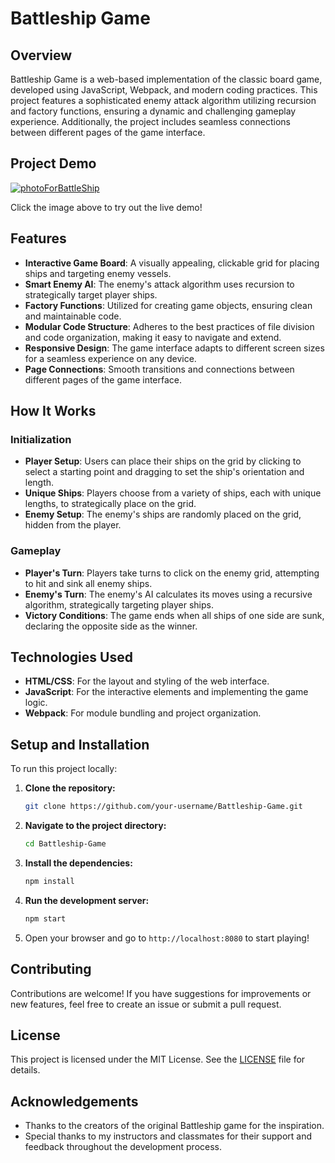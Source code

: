# Battleship Game

## Overview

Battleship Game is a web-based implementation of the classic board game, developed using JavaScript, Webpack, and modern coding practices. This project features a sophisticated enemy attack algorithm utilizing recursion and factory functions, ensuring a dynamic and challenging gameplay experience. Additionally, the project includes seamless connections between different pages of the game interface.

## Project Demo
[![photoForBattleShip](https://github.com/Orbter/Battleship/assets/94376239/29d0f33e-4c3d-4b2d-98e8-e7bcd536bfef)](https://orbter.github.io/Battleship/)

Click the image above to try out the live demo!

## Features

- **Interactive Game Board**: A visually appealing, clickable grid for placing ships and targeting enemy vessels.
- **Smart Enemy AI**: The enemy's attack algorithm uses recursion to strategically target player ships.
- **Factory Functions**: Utilized for creating game objects, ensuring clean and maintainable code.
- **Modular Code Structure**: Adheres to the best practices of file division and code organization, making it easy to navigate and extend.
- **Responsive Design**: The game interface adapts to different screen sizes for a seamless experience on any device.
- **Page Connections**: Smooth transitions and connections between different pages of the game interface.

## How It Works

### Initialization

- **Player Setup**: Users can place their ships on the grid by clicking to select a starting point and dragging to set the ship's orientation and length.
- **Unique Ships**: Players choose from a variety of ships, each with unique lengths, to strategically place on the grid.
- **Enemy Setup**: The enemy's ships are randomly placed on the grid, hidden from the player.

### Gameplay

- **Player's Turn**: Players take turns to click on the enemy grid, attempting to hit and sink all enemy ships.
- **Enemy's Turn**: The enemy's AI calculates its moves using a recursive algorithm, strategically targeting player ships.
- **Victory Conditions**: The game ends when all ships of one side are sunk, declaring the opposite side as the winner.

## Technologies Used

- **HTML/CSS**: For the layout and styling of the web interface.
- **JavaScript**: For the interactive elements and implementing the game logic.
- **Webpack**: For module bundling and project organization.

## Setup and Installation

To run this project locally:

1. **Clone the repository:**

    ```bash
    git clone https://github.com/your-username/Battleship-Game.git
    ```

2. **Navigate to the project directory:**

    ```bash
    cd Battleship-Game
    ```

3. **Install the dependencies:**

    ```bash
    npm install
    ```

4. **Run the development server:**

    ```bash
    npm start
    ```

5. Open your browser and go to `http://localhost:8080` to start playing!

## Contributing

Contributions are welcome! If you have suggestions for improvements or new features, feel free to create an issue or submit a pull request.

## License

This project is licensed under the MIT License. See the [LICENSE](LICENSE) file for details.

## Acknowledgements

- Thanks to the creators of the original Battleship game for the inspiration.
- Special thanks to my instructors and classmates for their support and feedback throughout the development process.
